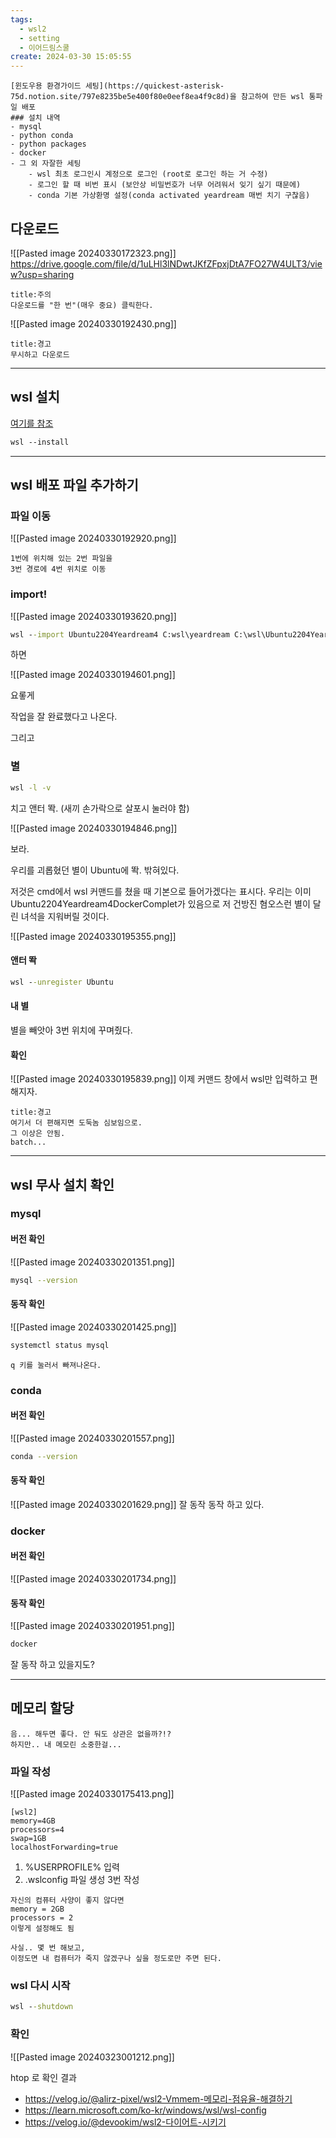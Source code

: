 ```yaml
---
tags:
  - wsl2
  - setting
  - 이어드림스쿨
create: 2024-03-30 15:05:55
---
```


```ad-note
[윈도우용 환경가이드 세팅](https://quickest-asterisk-75d.notion.site/797e8235be5e400f80e0eef8ea4f9c8d)을 참고하여 만든 wsl 통파일 배포
### 설치 내역
- mysql
- python conda
- python packages
- docker
- 그 외 자잘한 세팅
	- wsl 최초 로그인시 계정으로 로그인 (root로 로그인 하는 거 수정)
	- 로그인 할 때 비번 표시 (보안상 비밀번호가 너무 어려워서 잊기 싶기 때문에)
	- conda 기본 가상환명 설정(conda activated yeardream 매번 치기 구찮음)
```

## 다운로드

![[Pasted image 20240330172323.png]]
https://drive.google.com/file/d/1uLHl3lNDwtJKfZFpxjDtA7FO27W4ULT3/view?usp=sharing

```ad-important
title:주의
다운로드를 "한 번"(매우 중요) 클릭한다.
```

![[Pasted image 20240330192430.png]]

```ad-warning
title:경고
무시하고 다운로드
```



---

## wsl 설치


[여기를 참조](https://quickest-asterisk-75d.notion.site/0-WSL-637b2a71df7b4eadb716b35df22649ee)

```ps
wsl --install
```


---

## wsl 배포 파일 추가하기

### 파일 이동

![[Pasted image 20240330192920.png]]


```ad-note
1번에 위치해 있는 2번 파일을
3번 경로에 4번 위치로 이동
```

### import!

![[Pasted image 20240330193620.png]]

```cmd
wsl --import Ubuntu2204Yeardream4 C:wsl\yeardream C:\wsl\Ubuntu2204Yeardream4DockerComplete.tar
```

하면

![[Pasted image 20240330194601.png]]

요롷게

작업을 잘 완료했다고 나온다.


그리고

### 별

```cmd
wsl -l -v
```

치고 앤터 똭. (새끼 손가락으로 살포시 눌러야 함)

![[Pasted image 20240330194846.png]]

보라.

우리를 괴롭혔던 별이 Ubuntu에 똭. 밖혀있다.

저것은 cmd에서 wsl 커맨드를 쳤을 때 기본으로 들어가겠다는 표시다.
우리는 이미 Ubuntu2204Yeardream4DockerComplet가 있음으로
저 건방진 혐오스런 별이 달린 녀석을 지워버릴 것이다.

![[Pasted image 20240330195355.png]]

#### 앤터 똭
```cmd
wsl --unregister Ubuntu
```

#### 내 별

별을 빼앗아 3번 위치에 꾸며줬다.

#### 확인

![[Pasted image 20240330195839.png]]
이제 커맨드 창에서 wsl만 입력하고 편해지자.

```ad-warning
title:경고
여기서 더 편해지면 도둑놈 심보임으로. 
그 이상은 안됨.
batch...
```

---
## wsl 무사 설치 확인

### mysql

#### 버전 확인
![[Pasted image 20240330201351.png]]
```sh
mysql --version
```


#### 동작 확인
![[Pasted image 20240330201425.png]]
```sh
systemctl status mysql
```

```ad-tip
q 키를 눌러서 빠져나온다.
```

### conda

#### 버전 확인
![[Pasted image 20240330201557.png]]
```sh
conda --version
```

#### 동작 확인
![[Pasted image 20240330201629.png]]
잘 동작 동작 하고 있다.

### docker

#### 버전 확인
![[Pasted image 20240330201734.png]]

#### 동작 확인
![[Pasted image 20240330201951.png]]
```sh
docker
```
잘 동작 하고 있을지도?

---


## 메모리 할당

```ad-note
음... 해두면 좋다. 안 둬도 상관은 없을까?!?
하지만.. 내 메모린 소중한걸...
```

### 파일 작성

![[Pasted image 20240330175413.png]]

```text file:.wslconfig
[wsl2]
memory=4GB
processors=4
swap=1GB
localhostForwarding=true
```

1. %USERPROFILE% 입력
2. .wslconfig 파일 생성
 3번 작성

```ad-note
자신의 컴퓨터 사양이 좋지 않다면
memory = 2GB
processors = 2
이렇게 설정해도 됨

사실.. 몇 번 해보고,
이정도면 내 컴퓨터가 죽지 않겠구나 싶을 정도로만 주면 된다.
```


### wsl 다시 시작


```cmd title:reboot
wsl --shutdown
```


### 확인

![[Pasted image 20240323001212.png]]

htop 로 확인 결과


- https://velog.io/@alirz-pixel/wsl2-Vmmem-메모리-점유율-해결하기
- https://learn.microsoft.com/ko-kr/windows/wsl/wsl-config
- https://velog.io/@devookim/wsl2-다이어트-시키기

